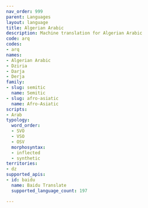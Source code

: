 ```yaml
---
nav_order: 999
parent: Languages
layout: language
title: Algerian Arabic
description: Machine translation for Algerian Arabic
code: arq
codes:
- arq
names:
- Algerian Arabic
- Dziria
- Darja
- Derja
family:
- slug: semitic
  name: Semitic
- slug: afro-asiatic
  name: Afro-Asiatic
scripts:
- Arab
typology:
  word_order:
  - SVO
  - VSO
  - OSV
  morphosyntax:
  - inflected
  - synthetic
territories:
- dz
supported_apis:
- id: baidu
  name: Baidu Translate
  supported_language_count: 197

---
```


